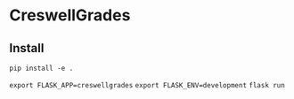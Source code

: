# CreswellGrades

## Install
`pip install -e .`

`export FLASK_APP=creswellgrades`
`export FLASK_ENV=development`
`flask run`